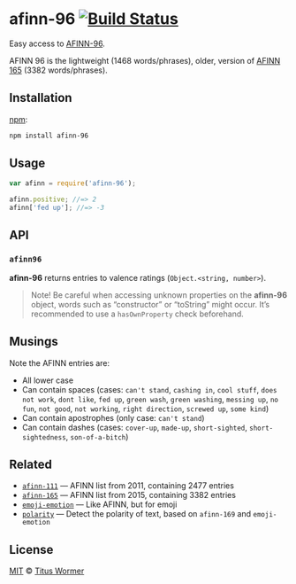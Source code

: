 # afinn-96 [![Build Status][travis-badge]][travis]

Easy access to [AFINN-96][afinn96].

AFINN 96 is the lightweight (1468 words/phrases), older, version of
[AFINN 165][afinn165] (3382 words/phrases).

## Installation

[npm][]:

```bash
npm install afinn-96
```

## Usage

```js
var afinn = require('afinn-96');

afinn.positive; //=> 2
afinn['fed up']; //=> -3
```

## API

### `afinn96`

**afinn-96** returns entries to valence ratings (`Object.<string, number>`).

> Note!  Be careful when accessing unknown properties on the
> **afinn-96** object, words such as “constructor” or “toString”
> might occur.  It’s recommended to use a `hasOwnProperty` check
> beforehand.

## Musings

Note the AFINN entries are:

*   All lower case
*   Can contain spaces (cases: `can't stand`, `cashing in`,
    `cool stuff`, `does not work`, `dont like`, `fed up`, `green wash`,
    `green washing`, `messing up`, `no fun`, `not good`, `not working`,
    `right direction`, `screwed up`, `some kind`)
*   Can contain apostrophes (only case: `can't stand`)
*   Can contain dashes (cases: `cover-up`, `made-up`, `short-sighted`,
    `short-sightedness`, `son-of-a-bitch`)

## Related

*   [`afinn-111`](https://github.com/words/afinn-111)
    — AFINN list from 2011, containing 2477 entries
*   [`afinn-165`](https://github.com/words/afinn-165)
    — AFINN list from 2015, containing 3382 entries
*   [`emoji-emotion`](https://github.com/words/emoji-emotion)
    — Like AFINN, but for emoji
*   [`polarity`](https://github.com/words/polarity)
    — Detect the polarity of text, based on `afinn-169` and `emoji-emotion`

## License

[MIT][license] © [Titus Wormer][author]

<!-- Definitions -->

[travis-badge]: https://img.shields.io/travis/words/afinn-96.svg

[travis]: https://travis-ci.org/words/afinn-96

[npm]: https://docs.npmjs.com/cli/install

[license]: license

[author]: https://wooorm.com

[afinn96]: https://www2.imm.dtu.dk/pubdb/views/publication_details.php?id=6010

[afinn165]: https://github.com/words/afinn-165
